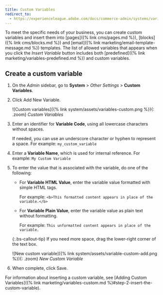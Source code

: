 ```yaml
---
title: Custom Variables
redirect_to:
  - https://experienceleague.adobe.com/docs/commerce-admin/systems/variables/variables-custom.html
---
```


To meet the specific needs of your business, you can create custom variables and insert them into [pages]({% link cms/pages.md %}), [blocks]({% link cms/blocks.md %}) and [email]({% link marketing/email-template-message.md %}) templates. The list of allowed variables that appears when you click the _Insert Variable_ button includes both [predefined]({% link marketing/variables-predefined.md %}) and custom variables.

## Create a custom variable

1. On the _Admin_ sidebar, go to **System** > _Other Settings_ > **Custom Variables**.

1. Click <span class="btn">Add New Variable</span>.

   ![Custom variables]({% link system/assets/variables-custom.png %}){: .zoom}
   _Custom Variables_

1. Enter an identifier for **Variable Code**, using all lowercase characters without spaces.

   If needed, you can use an underscore character or hyphen to represent a space. For example: `my_custom_variable`

1. Enter a **Variable Name**, which is used for internal reference. For example: `My Custom Variable`

1. To enter the value that is associated with the variable, do one of the following:

   - For **Variable HTML Value**, enter the variable value formatted with simple HTML tags.

      For example: `<b>This formatted content appears in place of the variable.</b>`

   - For **Variable Plain Value**, enter the variable value as plain text without formatting.

      For example: `This unformatted content appears in place of the variable.`

   {:.bs-callout-tip}
   If you need more space, drag the lower-right corner of the text box.

   ![New custom variable]({% link system/assets/variable-custom-add.png %}){: .zoom}
   _New Custom Variable_

1. When complete, click <span class="btn">Save</span>.

For information about inserting a custom variable, see [Adding Custom Variables]({% link marketing/variables-custom.md %}#step-2-insert-the-custom-variable).